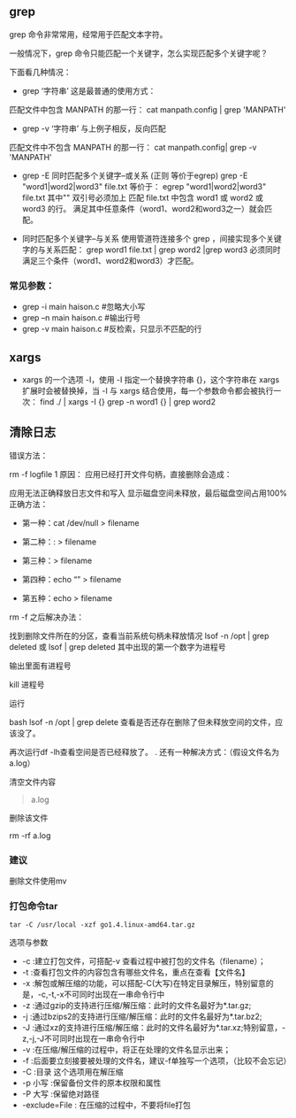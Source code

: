 ## grep
grep 命令非常常用，经常用于匹配文本字符。

一般情况下，grep 命令只能匹配一个关键字，怎么实现匹配多个关键字呢？

下面看几种情况：

- grep ‘字符串’
这是最普通的使用方式：

匹配文件中包含 MANPATH 的那一行：
cat manpath.config | grep 'MANPATH'

- grep -v ‘字符串’
与上例子相反，反向匹配

匹配文件中不包含 MANPATH 的那一行：
cat manpath.config| grep -v 'MANPATH'

- grep -E 同时匹配多个关键字–或关系  (正则 等价于egrep)
grep -E "word1|word2|word3" file.txt
等价于：
egrep  "word1|word2|word3" file.txt  其中"" 双引号必须加上
匹配 file.txt 中包含 word1 或 word2 或 word3 的行。
满足其中任意条件（word1、word2和word3之一）就会匹配。

- 同时匹配多个关键字–与关系
使用管道符连接多个 grep ，间接实现多个关键字的与关系匹配：
grep word1 file.txt | grep word2 |grep word3
必须同时满足三个条件（word1、word2和word3）才匹配。

### 常见参数：
- grep -i main haison.c #忽略大小写
- grep –n main haison.c #输出行号
- grep -v main haison.c #反检索，只显示不匹配的行



## xargs
- xargs 的一个选项 -I，使用 -I 指定一个替换字符串 {}，这个字符串在 xargs 扩展时会被替换掉，当 -I 与 xargs 结合使用，每一个参数命令都会被执行一次：
find ./ | xargs -I {} grep -n word1 {} | grep word2 

## 清除日志

错误方法：

rm -f logfile
1
原因：
应用已经打开文件句柄，直接删除会造成：

应用无法正确释放日志文件和写入
显示磁盘空间未释放，最后磁盘空间占用100%
正确方法：

- 第一种：cat /dev/null > filename

- 第二种：: > filename

- 第三种：> filename

- 第四种：echo “” > filename

- 第五种：echo > filename

rm -f 之后解决办法：

找到删除文件所在的分区，查看当前系统句柄未释放情况
lsof -n /opt | grep deleted
或
lsof | grep deleted 其中出现的第一个数字为进程号

输出里面有进程号

kill 进程号

运行

bash lsof -n /opt | grep delete
查看是否还存在删除了但未释放空间的文件，应该没了。

再次运行df -lh查看空间是否已经释放了。
.
还有一种解决方式：（假设文件名为a.log）

清空文件内容
> a.log

删除该文件

rm -rf a.log

### 建议

删除文件使用mv

### 打包命令tar
~~~shell
tar -C /usr/local -xzf go1.4.linux-amd64.tar.gz
~~~
选项与参数
- -c :建立打包文件，可搭配-v 查看过程中被打包的文件名（filename）；
- -t :查看打包文件的内容包含有哪些文件名，重点在查看【文件名】
- -x :解包或解压缩的功能，可以搭配-C(大写)在特定目录解压，特别留意的是，-c,-t,-x不可同时出现在一串命令行中
- -z :通过gzip的支持进行压缩/解压缩：此时的文件名最好为*.tar.gz;
- -j :通过bzips2的支持进行压缩/解压缩：此时的文件名最好为*.tar.bz2;
- -J :通过xz的支持进行压缩/解压缩：此时的文件名最好为*.tar.xz;特别留意，-z,-j,-J不可同时出现在一串命令行中
- -v :在压缩/解压缩的过程中，将正在处理的文件名显示出来；
- -f :后面要立刻接要被处理的文件名，建议-f单独写一个选项，（比较不会忘记）
- -C :目录  这个选项用在解压缩
- -p 小写 :保留备份文件的原本权限和属性
- -P 大写 :保留绝对路径
- -exclude=File : 在压缩的过程中，不要将file打包
